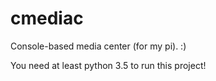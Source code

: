 cmediac
=======
Console-based media center (for my pi). :) 

You need at least python 3.5 to run this project!

